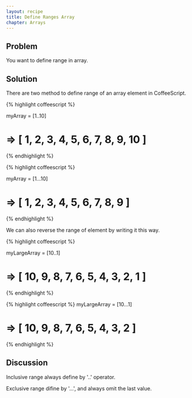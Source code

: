 ```yaml
---
layout: recipe
title: Define Ranges Array
chapter: Arrays
---
```

## Problem

You want to define range in array.

## Solution

There are two method to define range of an array element in CoffeeScript.

{% highlight coffeescript %}

myArray = [1..10]
# => [ 1, 2, 3, 4, 5, 6, 7, 8, 9, 10 ]

{% endhighlight %}

{% highlight coffeescript %}

myArray = [1...10]
# => [ 1, 2, 3, 4, 5, 6, 7, 8, 9 ]

{% endhighlight %}

We can also reverse the range of element by writing it this way.

{% highlight coffeescript %}

myLargeArray = [10..1]
# => [ 10, 9, 8, 7, 6, 5, 4, 3, 2, 1 ]

{% endhighlight %}

{% highlight coffeescript %}
myLargeArray = [10...1]
# => [ 10, 9, 8, 7, 6, 5, 4, 3, 2 ]

{% endhighlight %}

## Discussion

Inclusive range always define by '..' operator.

Exclusive range difine by '...', and always omit the last value. 
